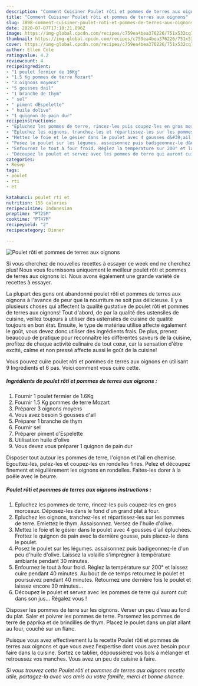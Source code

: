 ```yaml
---
description: "Comment Cuisiner Poulet rôti et pommes de terres aux oignons"
title: "Comment Cuisiner Poulet rôti et pommes de terres aux oignons"
slug: 3898-comment-cuisiner-poulet-roti-et-pommes-de-terres-aux-oignons
date: 2020-07-07T17:18:21.896Z
image: https://img-global.cpcdn.com/recipes/c759ea4bea376226/751x532cq70/poulet-roti-et-pommes-de-terres-aux-oignons-photo-principale-de-la-recette.jpg
thumbnail: https://img-global.cpcdn.com/recipes/c759ea4bea376226/751x532cq70/poulet-roti-et-pommes-de-terres-aux-oignons-photo-principale-de-la-recette.jpg
cover: https://img-global.cpcdn.com/recipes/c759ea4bea376226/751x532cq70/poulet-roti-et-pommes-de-terres-aux-oignons-photo-principale-de-la-recette.jpg
author: Ellen Cole
ratingvalue: 4.2
reviewcount: 4
recipeingredient:
- "1 poulet fermier de 16Kg"
- "1.5 Kg pommes de terre Mozart"
- "3 oignons moyens"
- "5 gousses dail"
- "1 branche de thym"
- " sel"
- " piment dEspelette"
- " huile dolive"
- "1 quignon de pain dur"
recipeinstructions:
- "Epluchez les pommes de terre, rincez-les puis coupez-les en gros morceaux. Déposez-les dans le fond d&#39;un grand plat à four."
- "Epluchez les oignons, tranchez-les et répartissez-les sur les pommes de terre. Emiettez le thym. Assaisonnez. Versez de l&#39;huile d&#39;olive."
- "Mettez le foie et le gésier dans le poulet avec 4 gousses d&#39;ail épluchées. Frottez le quignon de pain avec la dernière gousse, puis placez-le dans le poulet."
- "Posez le poulet sur les légumes. assaisonnez puis badigeonnez-le d&#39;un peu d&#39;huile d&#39;olive. Laissez la volaille s&#39;imprégner à température ambiante pendant 30 minutes."
- "Enfournez le tout à four froid. Réglez la température sur 200° et laissez cuire pendant 40 minutes. Au bout de ce temps retournez le poulet et poursuivez pendant 40 minutes. Retournez une dernière fois le poulet et laissez encore 30 minutes..."
- "Découpez le poulet et servez avec les pommes de terre qui auront cuit dans son jus... Régalez vous !"
categories:
- Resep
tags:
- poulet
- rti
- et

katakunci: poulet rti et 
nutrition: 155 calories
recipecuisine: Indonesian
preptime: "PT25M"
cooktime: "PT47M"
recipeyield: "2"
recipecategory: Dinner

---
```



![Poulet rôti et pommes de terres aux oignons](https://img-global.cpcdn.com/recipes/c759ea4bea376226/751x532cq70/poulet-roti-et-pommes-de-terres-aux-oignons-photo-principale-de-la-recette.jpg)

Si vous cherchez de nouvelles recettes à essayer ce week end ne cherchez plus! Nous vous fournissons uniquement le meilleur poulet rôti et pommes de terres aux oignons ici. Nous avons également une grande variété de recettes à essayer.

La plupart des gens ont abandonné poulet rôti et pommes de terres aux oignons à l'avance de peur que la nourriture ne soit pas délicieuse. Il y a plusieurs choses qui affectent la qualité gustative de poulet rôti et pommes de terres aux oignons! Tout d'abord, de par la qualité des ustensiles de cuisine, veillez toujours à utiliser des ustensiles de cuisine de qualité toujours en bon état. Ensuite, le type de matériau utilisé affecte également le goût, vous devez donc utiliser des ingrédients frais. De plus, prenez beaucoup de pratique pour reconnaître les différentes saveurs de la cuisine, profitez de chaque activité culinaire de tout cœur, car la sensation d'être excité, calme et non pressé affecte aussi le goût de la cuisine!

<!--inarticleads1-->

Vous pouvez cuire poulet rôti et pommes de terres aux oignons en utilisant 9 Ingrédients et 6 pas. Voici comment vous cuire cette.

##### Ingrédients de poulet rôti et pommes de terres aux oignons :

1. Fournir 1 poulet fermier de 1.6Kg
1. Fournir 1.5 Kg pommes de terre Mozart
1. Préparer 3 oignons moyens
1. Vous avez besoin 5 gousses d&#39;ail
1. Préparer 1 branche de thym
1. Fournir  sel
1. Préparer  piment d&#39;Espelette
1. Utilisation  huile d&#39;olive
1. Vous devez vous préparer 1 quignon de pain dur


Disposer tout autour les pommes de terre, l&#39;oignon et l&#39;ail en chemise. Egouttez-les, pelez-les et coupez-les en rondelles fines. Pelez et découpez finement et régulièrement les oignons en rondelles. Faites-les dorer à la poêle avec le beurre. 

<!--inarticleads2-->

##### Poulet rôti et pommes de terres aux oignons instructions :

1. Epluchez les pommes de terre, rincez-les puis coupez-les en gros morceaux. Déposez-les dans le fond d&#39;un grand plat à four.
1. Epluchez les oignons, tranchez-les et répartissez-les sur les pommes de terre. Emiettez le thym. Assaisonnez. Versez de l&#39;huile d&#39;olive.
1. Mettez le foie et le gésier dans le poulet avec 4 gousses d&#39;ail épluchées. Frottez le quignon de pain avec la dernière gousse, puis placez-le dans le poulet.
1. Posez le poulet sur les légumes. assaisonnez puis badigeonnez-le d&#39;un peu d&#39;huile d&#39;olive. Laissez la volaille s&#39;imprégner à température ambiante pendant 30 minutes.
1. Enfournez le tout à four froid. Réglez la température sur 200° et laissez cuire pendant 40 minutes. Au bout de ce temps retournez le poulet et poursuivez pendant 40 minutes. Retournez une dernière fois le poulet et laissez encore 30 minutes...
1. Découpez le poulet et servez avec les pommes de terre qui auront cuit dans son jus... Régalez vous !


Disposer les pommes de terre sur les oignons. Verser un peu d&#39;eau au fond du plat. Saler et poivrer les pommes de terre. Parsemez les pommes de terre de paprika et de brindilles de thym. Placez le poulet dans un plat allant au four, couché sur un flanc. 

<!--inarticleads1-->

<p>
Puisque vous avez effectivement lu la recette Poulet rôti et pommes de terres aux oignons et que vous avez l'expertise dont vous avez besoin pour faire dans la cuisine. Sortez ce tablier, dépoussiérez vos bols à mélanger et retroussez vos manches. Vous avez un peu de cuisine à faire.
</p>

<p>
<i>Si vous trouvez cette Poulet rôti et pommes de terres aux oignons recette utile, partagez-la avec vos amis ou votre famille, merci et bonne chance.</i>
</p>
